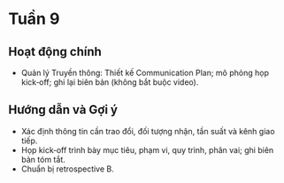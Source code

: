 # Tuần 9

## Hoạt động chính

-   Quản lý Truyền thông: Thiết kế Communication Plan; mô phỏng họp kick‑off; ghi lại biên bản (không bắt buộc video).

## Hướng dẫn và Gợi ý

-   Xác định thông tin cần trao đổi, đối tượng nhận, tần suất và kênh giao tiếp.
-   Họp kick‑off trình bày mục tiêu, phạm vi, quy trình, phân vai; ghi biên bản tóm tắt.
-   Chuẩn bị retrospective B.
